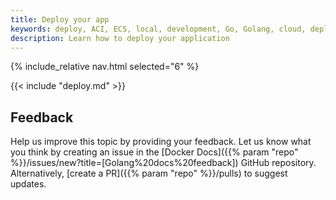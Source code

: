 ```yaml
---
title: Deploy your app
keywords: deploy, ACI, ECS, local, development, Go, Golang, cloud, deployment
description: Learn how to deploy your application
---
```


{% include_relative nav.html selected="6" %}

{{< include "deploy.md" >}}

## Feedback

Help us improve this topic by providing your feedback. Let us know what you think by creating an issue in the [Docker Docs]({{% param "repo" %}}/issues/new?title=[Golang%20docs%20feedback]) GitHub repository. Alternatively, [create a PR]({{% param "repo" %}}/pulls) to suggest updates.